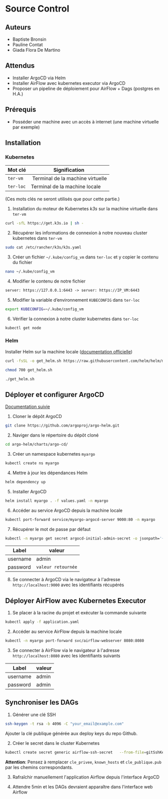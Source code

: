 # Source Control

## Auteurs
- Baptiste Bronsin
- Pauline Contat
- Giada Flora De Martino

## Attendus
- Installer ArgoCD via Helm
- Installer AirFlow avec kubernetes executor via ArgoCD
- Proposer un pipeline de déploiement pour AirFlow + Dags (postgres en H.A.)

## Prérequis
- Posséder une machine avec un accès à internet (une machine virtuelle par exemple)

## Installation
### Kubernetes
| Mot clé   | Signification                    |
|-----------|----------------------------------|
| `ter-vm`  | Terminal de la machine virtuelle |
| `ter-loc` | Terminal de la machine locale    |

(Ces mots clés ne seront utilisés que pour cette partie.)

1. Installation du moteur de Kubernetes _k3s_ sur la machine virtuelle dans `ter-vm`
```bash
curl -sfL https://get.k3s.io | sh -
```

2. Récupérer les informations de connexion à notre nouveau cluster kubernetes dans `ter-vm`
```bash
sudo cat /etc/rancher/k3s/k3s.yaml
```

3. Créer un fichier `~/.kube/config_vm` dans `ter-loc` et y copier le contenu du fichier
```bash
nano ~/.kube/config_vm
```

4. Modifier le contenu de notre fichier
```txt
server: https://127.0.0.1:6443 -> server: https://IP_VM:6443
```

5. Modifier la variable d’environnement `KUBECONFIG` dans `ter-loc`
```bash
export KUBECONFIG=~/.kube/config_vm
```

6. Vérifier la connexion à notre cluster kubernetes dans `ter-loc`
```bash
kubectl get node
```

### Helm
Installer Helm sur la machine locale ([documentation officielle](https://helm.sh/docs/intro/install))
```bash
curl -fsSL -o get_helm.sh https://raw.githubusercontent.com/helm/helm/main/scripts/get-helm-3
```
```bash
chmod 700 get_helm.sh
```
```bash
./get_helm.sh
```

## Déployer et configurer ArgoCD
[Documentation suivie](https://medium.com/@aavulasaikiran/argocd-installation-using-helm-charts-7711863ced65)

1. Cloner le dépôt ArgoCD
```bash
git clone https://github.com/argoproj/argo-helm.git
```

2. Naviger dans le répertoire du dépôt cloné
```bash
cd argo-helm/charts/argo-cd/
```

3. Créer un namespace kubernetes `myargo`
```bash
kubectl create ns myargo
```

4. Mettre à jour les dépendances Helm
```bash
helm dependency up
```

5. Installer ArgoCD
```bash
helm install myargo . -f values.yaml -n myargo
```

6. Accéder au service ArgoCD depuis la machine locale
```bash
kubectl port-forward service/myargo-argocd-server 9000:80 -n myargo
```

7. Récupérer le mot de passe par défaut
```bash
kubectl -n myargo get secret argocd-initial-admin-secret -o jsonpath='{.data.password}' | base64 -d
```
| Label  | valeur           |
|--------|------------------|
|username|admin             |
|password|`valeur retournée`|

8. Se connecter à ArgoCD via le navigateur à l'adresse `http://localhost:9000` avec les identifiants récupérés

## Déployer AirFlow avec Kubernetes Executor
1. Se placer à la racine du projet et exécuter la commande suivante
```bash
kubectl apply -f application.yaml
```

2. Accéder au service AirFlow depuis la machine locale
```bash
kubectl -n myargo port-forward svc/airflow-webserver 8080:8080
```

3. Se connecter à AirFlow via le navigateur à l'adresse `http://localhost:8080` avec les identifiants suivants

| Label  | valeur         |
|--------|----------------|
|username|admin           |
|password|admin           |

## Synchroniser les DAGs

1. Générer une clé SSH
```bash
ssh-keygen -t rsa -b 4096 -C "your_email@example.com"
```

Ajouter la clé publique générée aux deploy keys du repo Github.

2. Créer le secret dans le cluster Kubernetes
```bash
kubectl create secret generic airflow-ssh-secret   --from-file=gitSshKey=cle_privee   --from-file=known_hosts=known_hosts   --from-file=id_ed25519.pub=cle_publique.pub   -n myargo
```
**Attention**: Pensez à remplacer `cle_privee`, `known_hosts` et `cle_publique.pub` par les chemins correspondants.

3. Rafraîchir manuellement l'application Airflow depuis l'interface ArgoCD

4. Attendre 5min et les DAGs devraient apparaître dans l'interface web Airflow